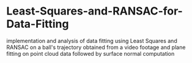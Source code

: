 # Least-Squares-and-RANSAC-for-Data-Fitting
implementation and analysis of data fitting using Least Squares and RANSAC on a ball's trajectory obtained from a video footage and plane fitting on point cloud data followed by surface normal computation
